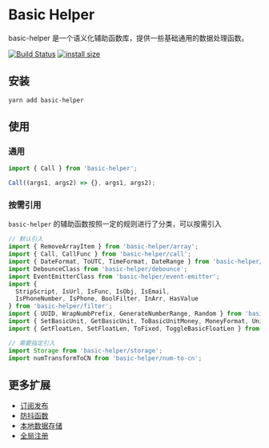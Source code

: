 # Basic Helper

basic-helper 是一个语义化辅助函数库，提供一些基础通用的数据处理函数。

[![Build Status](https://travis-ci.com/SANGET/basic-helper-js.svg?branch=master)](https://travis-ci.com/SANGET/basic-helper-js)
[![install size](https://packagephobia.now.sh/badge?p=basic-helper)](https://packagephobia.now.sh/result?p=basic-helper)

## 安装

```shell
yarn add basic-helper
```

## 使用

### 通用

```js
import { Call } from 'basic-helper';

Call((args1, args2) => {}, args1, args2);
```

### 按需引用

`basic-helper` 的辅助函数按照一定的规则进行了分类，可以按需引入

```js
// 默认引入
import { RemoveArrayItem } from 'basic-helper/array';
import { Call, CallFunc } from 'basic-helper/call';
import { DateFormat, ToUTC, TimeFormat, DateRange } from 'basic-helper/datetime-helper';
import DebounceClass from 'basic-helper/debounce';
import EventEmitterClass from 'basic-helper/event-emitter';
import { 
  StripScript, IsUrl, IsFunc, IsObj, IsEmail,
  IsPhoneNumber, IsPhone, BoolFilter, InArr, HasValue
} from 'basic-helper/filter';
import { UUID, WrapNumbPrefix, GenerateNumberRange, Random } from 'basic-helper/generation';
import { SetBasicUnit, GetBasicUnit, ToBasicUnitMoney, MoneyFormat, UnitFormat } from 'basic-helper/money';
import { GetFloatLen, SetFloatLen, ToFixed, ToggleBasicFloatLen } from 'basic-helper/number';

// 需要指定引入
import Storage from 'basic-helper/storage';
import numTransformToCN from 'basic-helper/num-to-cn';
```

## 更多扩展

- [订阅发布](./docs/event.md)
- [防抖函数](./docs/debounce.md)
- [本地数据存储](./docs/storage.md)
- [全局注册](./docs/registe.md)
